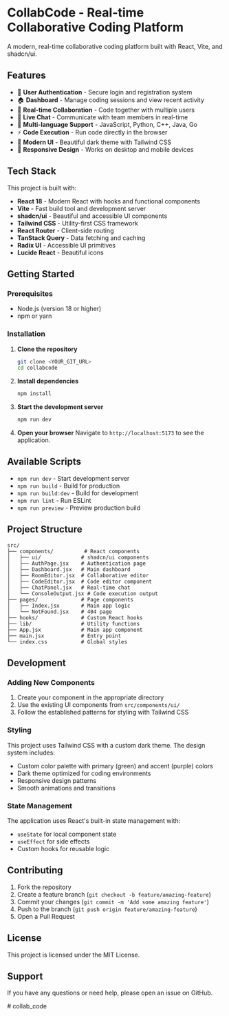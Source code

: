 # CollabCode - Real-time Collaborative Coding Platform

A modern, real-time collaborative coding platform built with React, Vite, and shadcn/ui.

## Features

- 🔐 **User Authentication** - Secure login and registration system
- 🏠 **Dashboard** - Manage coding sessions and view recent activity
- 👥 **Real-time Collaboration** - Code together with multiple users
- 💬 **Live Chat** - Communicate with team members in real-time
- 🎯 **Multi-language Support** - JavaScript, Python, C++, Java, Go
- ⚡ **Code Execution** - Run code directly in the browser
- 🎨 **Modern UI** - Beautiful dark theme with Tailwind CSS
- 📱 **Responsive Design** - Works on desktop and mobile devices

## Tech Stack

This project is built with:

- **React 18** - Modern React with hooks and functional components
- **Vite** - Fast build tool and development server
- **shadcn/ui** - Beautiful and accessible UI components
- **Tailwind CSS** - Utility-first CSS framework
- **React Router** - Client-side routing
- **TanStack Query** - Data fetching and caching
- **Radix UI** - Accessible UI primitives
- **Lucide React** - Beautiful icons

## Getting Started

### Prerequisites

- Node.js (version 18 or higher)
- npm or yarn

### Installation

1. **Clone the repository**
   ```bash
   git clone <YOUR_GIT_URL>
   cd collabcode
   ```

2. **Install dependencies**
   ```bash
   npm install
   ```

3. **Start the development server**
   ```bash
   npm run dev
   ```

4. **Open your browser**
   Navigate to `http://localhost:5173` to see the application.

## Available Scripts

- `npm run dev` - Start development server
- `npm run build` - Build for production
- `npm run build:dev` - Build for development
- `npm run lint` - Run ESLint
- `npm run preview` - Preview production build

## Project Structure

```
src/
├── components/          # React components
│   ├── ui/             # shadcn/ui components
│   ├── AuthPage.jsx    # Authentication page
│   ├── Dashboard.jsx   # Main dashboard
│   ├── RoomEditor.jsx  # Collaborative editor
│   ├── CodeEditor.jsx  # Code editor component
│   ├── ChatPanel.jsx   # Real-time chat
│   └── ConsoleOutput.jsx # Code execution output
├── pages/              # Page components
│   ├── Index.jsx       # Main app logic
│   └── NotFound.jsx    # 404 page
├── hooks/              # Custom React hooks
├── lib/                # Utility functions
├── App.jsx             # Main app component
├── main.jsx            # Entry point
└── index.css           # Global styles
```

## Development

### Adding New Components

1. Create your component in the appropriate directory
2. Use the existing UI components from `src/components/ui/`
3. Follow the established patterns for styling with Tailwind CSS

### Styling

This project uses Tailwind CSS with a custom dark theme. The design system includes:

- Custom color palette with primary (green) and accent (purple) colors
- Dark theme optimized for coding environments
- Responsive design patterns
- Smooth animations and transitions

### State Management

The application uses React's built-in state management with:
- `useState` for local component state
- `useEffect` for side effects
- Custom hooks for reusable logic

## Contributing

1. Fork the repository
2. Create a feature branch (`git checkout -b feature/amazing-feature`)
3. Commit your changes (`git commit -m 'Add some amazing feature'`)
4. Push to the branch (`git push origin feature/amazing-feature`)
5. Open a Pull Request

## License

This project is licensed under the MIT License.

## Support

If you have any questions or need help, please open an issue on GitHub.

#   c o l l a b _ c o d e  
 